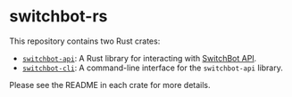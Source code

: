 # switchbot-rs

This repository contains two Rust crates:
* [`switchbot-api`]: A Rust library for interacting with [SwitchBot API].
* [`switchbot-cli`]: A command-line interface for the `switchbot-api` library.

Please see the README in each crate for more details.

[SwitchBot API]: https://github.com/OpenWonderLabs/SwitchBotAPI
[`switchbot-api`]: https://github.com/kojiishi/switchbot-rs/tree/main/api
[`switchbot-cli`]: https://github.com/kojiishi/switchbot-rs/tree/main/cli
